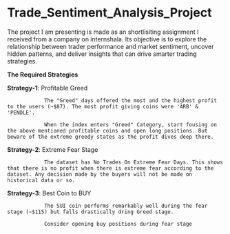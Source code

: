 # Trade_Sentiment_Analysis_Project
The project I am presenting is made as an shortlisiting assignment I received from a company on internshala. Its  objective is to explore the relationship between trader performance and market  sentiment, uncover hidden patterns, and deliver insights that can drive smarter trading  strategies.

**The Required Strategies**

**Strategy-1**: Profitable Greed

                The "Greed" days offered the most and the highest profit to the users (~$87). The most profit giving coins were 'ARB' & 'PENDLE'. 
                
                When the index enters "Greed" Category, start fousing on the above mentioned profitable coins and open long positions. But beware of the extreme greedy states as the profit dives deep there.

**Strategy-2**: Extreme Fear Stage

                The dataset has No Trades On Extreme Fear Days. This shows that there is no profit when there is extreme fear according to the dataset. Any decision made by the buyers will not be made on historical data or so.

**Strategy-3**: Best Coin to BUY
    
                The SUI coin performs remarkably well during the fear stage (~$115) but falls drastically dring Greed stage. 

                Consider opening buy positions during fear stage 

